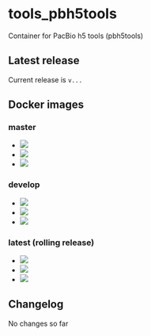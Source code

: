 # tools_pbh5tools
Container for PacBio h5 tools (pbh5tools)

## Latest release

Current release is `v...`

## Docker images

### master
- [![](https://images.microbadger.com/badges/image/greatfireball/tools_pbh5tools:master.svg)](https://microbadger.com/images/greatfireball/tools_pbh5tools:master "Get your own image badge on microbadger.com")
- [![](https://images.microbadger.com/badges/version/greatfireball/tools_pbh5tools:master.svg)](https://microbadger.com/images/greatfireball/tools_pbh5tools:master "Get your own version badge on microbadger.com")
- [![](https://images.microbadger.com/badges/commit/greatfireball/tools_pbh5tools:master.svg)](https://microbadger.com/images/greatfireball/tools_pbh5tools:master "Get your own commit badge on microbadger.com")

### develop
- [![](https://images.microbadger.com/badges/image/greatfireball/tools_pbh5tools:develop.svg)](https://microbadger.com/images/greatfireball/tools_pbh5tools:develop "Get your own image badge on microbadger.com")
- [![](https://images.microbadger.com/badges/version/greatfireball/tools_pbh5tools:develop.svg)](https://microbadger.com/images/greatfireball/tools_pbh5tools:develop "Get your own version badge on microbadger.com")
- [![](https://images.microbadger.com/badges/commit/greatfireball/tools_pbh5tools:develop.svg)](https://microbadger.com/images/greatfireball/tools_pbh5tools:develop "Get your own commit badge on microbadger.com")

### latest (rolling release)
- [![](https://images.microbadger.com/badges/image/greatfireball/tools_pbh5tools.svg)](https://microbadger.com/images/greatfireball/tools_pbh5tools "Get your own image badge on microbadger.com")
- [![](https://images.microbadger.com/badges/version/greatfireball/tools_pbh5tools.svg)](https://microbadger.com/images/greatfireball/tools_pbh5tools "Get your own version badge on microbadger.com")
- [![](https://images.microbadger.com/badges/commit/greatfireball/tools_pbh5tools.svg)](https://microbadger.com/images/greatfireball/tools_pbh5tools "Get your own commit badge on microbadger.com")

## Changelog

No changes so far